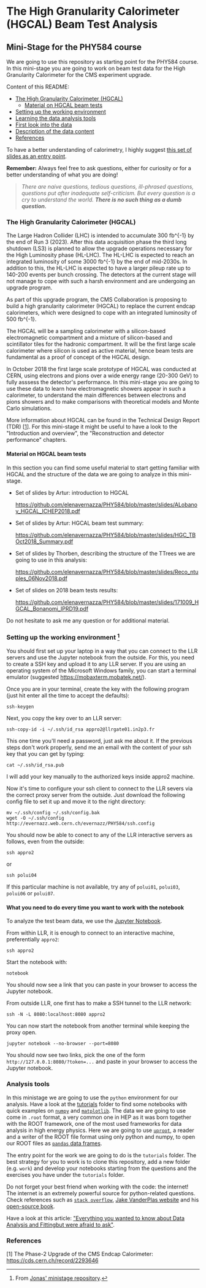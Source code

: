 # The High Granularity Calorimeter (HGCAL) Beam Test Analysis
## Mini-Stage for the PHY584 course 

We are going to use this repository as starting point for the PHY584 course.
In this mini-stage you are going to work on beam test data for the High Granularity
Calorimeter for the CMS experiment upgrade.

Content of this README:

* [The High Granularity Calorimeter (HGCAL)](#S-introduction)
	* [Material on HGCAL beam tests](#S-material)
* [Setting up the working environment ](#S-environment)
* [Learning the data analysis tools](#S-analysis-tools)
* [First look into the data](#S-first-look)
* [Description of the data content](#S-data-content)
* [References](#S-references)

To have a better understanding of calorimetry, I highly suggest [this set of slides as an entry point](https://github.com/elenavernazza/PHY584/blob/master/slides/L10_Calorimetry.pdf).

**Remember:**  Always feel free to ask questions, either for curiosity or for a better understanding of what you are doing!

> *There are naive questions, tedious questions, ill-phrased questions, questions put after inadequate self-criticism. But every question is a cry to understand the world. **There is no such thing as a dumb question.***

### <a name="S-introduction"></a>The High Granularity Calorimeter (HGCAL)

The Large Hadron Collider (LHC) is intended to accumulate 300 fb^{-1} by the end of Run 3 (2023). After this data acquisition phase the third long shutdown (LS3) is planned to allow the upgrade operations necessary for the High Luminosity phase (HL-LHC). The HL-LHC is expected to reach an integrated luminosity of some 3000 fb^{-1} by the end of mid-2030s. In addition to this, the HL-LHC is expected to have a larger pileup rate up to 140-200 events per bunch crossing. The detectors at the current stage will not manage to cope with such a harsh environment and are undergoing an upgrade program.

As part of this upgrade program, the CMS Collaboration is proposing to build a high granularity calorimeter (HGCAL) to replace the current endcap calorimeters, which were designed to cope with an integrated luminosity of 500 fb^{-1}.

The HGCAL will be a sampling calorimeter with a silicon-based electromagnetic compartment and a mixture of silicon-based and scintillator tiles for the hadronic compartment. It will be the first large scale calorimeter where silicon is used as active material, hence beam tests are fundamental as a proof of concept of the HGCAL design.

In October 2018 the first large scale prototype of HGCAL was conducted at CERN, using electrons and pions over a wide energy range (20-300 GeV) to fully asssess the detector's performance. In this mini-stage you are going to use these data to learn how electromagnetic showers appear in such a calorimeter, to understand the main differences between electrons and pions showers and to make comparisons with theoretical models and Monte Carlo simulations.

More information about HGCAL can be found in the Technical Design Report (TDR) [[1](#R-tdr)]. For this mini-stage it might be useful to have a look to the "Introduction and overview", the "Reconstruction and detector performance" chapters.

#### <a name="S-material"></a>Material on HGCAL beam tests

In this section you can find some useful material to start getting familiar with HGCAL and the structure of the data we are going to analyze in this mini-stage.

* Set of slides by Artur: introduction to HGCAL

	https://github.com/elenavernazza/PHY584/blob/master/slides/ALobanov_HGCAL_ICHEP2018.pdf

* Set of slides by Artur: HGCAL beam test summary:

	https://github.com/elenavernazza/PHY584/blob/master/slides/HGC_TBOct2018_Summary.pdf


* Set of slides by Thorben, describing the structure of the TTrees we are going to use in this analysis:

	https://github.com/elenavernazza/PHY584/blob/master/slides/Reco_ntuples_06Nov2018.pdf


* Set of slides on 2018 beam tests results:

	https://github.com/elenavernazza/PHY584/blob/master/slides/171009_HGCAL_Bonanomi_IPRD19.pdf
	
Do not hesitate to ask me any question or for additional material.

### <a name="S-environment"></a>Setting up the working environment [^a]

You should first set up your laptop in a way that you can connect to the LLR servers and use the Jupyter notebook from the outside. For this, you need to create a SSH key and upload it to any LLR server.
If you are using an operating system of the Microsoft Windows family, you can start a terminal emulator (suggested https://mobaxterm.mobatek.net/).

Once you are in your terminal, create the key with the following program (just hit enter all the time to accept the defaults):

	ssh-keygen

Next, you copy the key over to an LLR server:

	ssh-copy-id -i ~/.ssh/id_rsa appro2@llrgate01.in2p3.fr

This one time you'll need a password, just ask me about it. 
If the previous steps don't work properly, send me an email with the content of your ssh key that you can get by typing:

	cat ~/.ssh/id_rsa.pub
    
I will add your key manually to the authorized keys inside appro2 machine.

Now it's time to configure your ssh client to connect to the LLR severs via the correct proxy server from the outside. Just download the following config file to set it up and move it to the right directory:

	mv ~/.ssh/config ~/.ssh/config.bak
	wget -O ~/.ssh/config http://evernazz.web.cern.ch/evernazz/PHY584/ssh.config

You should now be able to conect to any of the LLR interactive servers as follows, even from the outside:

	ssh appro2

or 

	ssh polui04
    
If this particular machine is not available, try any of `polui01`, `polui03`, `polui06` or `polui07`.


#### What you need to do every time you want to work with the notebook
To analyze the test beam data, we use the [Jupyter Notebook](https://jupyter.org/).

From within LLR, it is enough to connect to an interactive machine, preferentially `appro2`:

	ssh appro2

Start the notebook with:
	
	notebook

You should now see a link that you can paste in your browser to access the Jupyter notebook.

From outside LLR, one first has to make a SSH tunnel to the LLR network:
	
	ssh -N -L 8080:localhost:8080 appro2

You can now start the notebook from another terminal while keeping the proxy open.

	jupyter notebook --no-browser --port=8080

You should now see two links, pick the one of the form `http://127.0.0.1:8080/?token=...` and paste in your browser to access the Jupyter notebook.

[^a]: From [Jonas' ministage repository](https://llrgit.in2p3.fr/rembser/hgc-testbeam-mini-stage#how-to-get-into-the-analysis-environment).

### <a name="S-tools"></a>Analysis tools
In this ministage we are going to use the `python` environment for our analysis. Have a look at the [tutorials](https://github.com/elenavernazza/PHY584/tree/master/tutorials) folder to find some notebooks with quick examples on [`numpy`](https://numpy.org/) and [`matplotlib`](https://matplotlib.org/). The data we are going to use come in `.root` format, a very common one in HEP as it was born together with the ROOT framework, one of the most used frameworks for data analysis in high energy physics. Here we are going to use [`uproot`](https://github.com/scikit-hep/uproot), a reader and a writer of the ROOT file format using only python and numpy, to open our ROOT files as [`pandas` data frames](https://pandas.pydata.org/pandas-docs/stable/reference/api/pandas.DataFrame.html). 

The entry point for the work we are going to do is the `tutorials` folder. The best strategy for you to work is to clone this repository, add a new folder (e.g. `work`) and develop your notebooks starting from the questions and the exercises you have under the `tutorials` folder. 

Do not forget your best friend when working with the code: the internet! The internet is an extremely powerful source for python-related questions. Check references such as [`stack overflow`](https://stackoverflow.com/), [Jake VanderPlas website](http://vanderplas.com/)
and his [open-source book](https://jakevdp.github.io/PythonDataScienceHandbook/). 

Have a look at this article: ["Everything you wanted to know about Data Analysis and Fittingbut were afraid to ask"](https://arxiv.org/pdf/1210.3781.pdf).

### <a name="S-references"></a>References

[1]<a name="R-tdr"></a> The Phase-2 Upgrade of the CMS Endcap Calorimeter: <https://cds.cern.ch/record/2293646>
